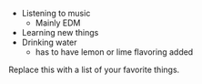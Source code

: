 - Listening to music
  - Mainly EDM
- Learning new things
- Drinking water
  - has to have lemon or lime flavoring added
  
Replace this with a list of your favorite things.

